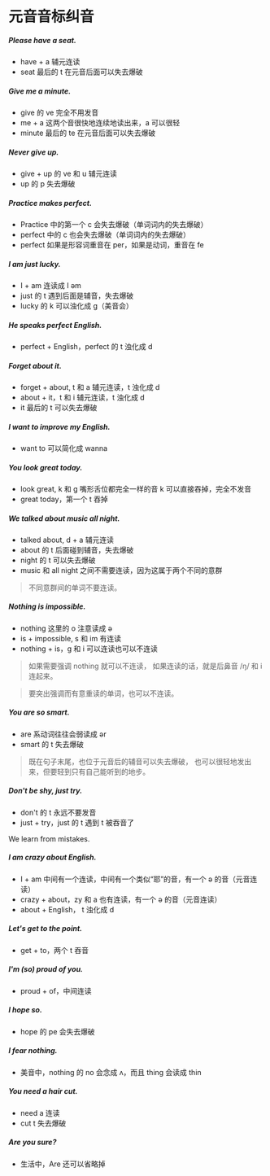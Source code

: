 # 元音音标纠音

##### Please have a seat.

- have + a 辅元连读
- seat 最后的 t 在元音后面可以失去爆破

##### Give me a minute.

- give 的 ve 完全不用发音
- me + a 这两个音很快地连续地读出来，a 可以很轻
- minute 最后的 te 在元音后面可以失去爆破

##### Never give up.

- give + up 的 ve 和 u 辅元连读
- up 的 p 失去爆破

##### Practice makes perfect.

- Practice 中的第一个 c 会失去爆破（单词词内的失去爆破）
- perfect 中的 c 也会失去爆破（单词词内的失去爆破）
- perfect 如果是形容词重音在 per，如果是动词，重音在 fe

##### I am just lucky.

- I + am 连读成 I əm
- just 的 t 遇到后面是辅音，失去爆破
- lucky 的 k 可以浊化成 g（美音会）

##### He speaks perfect English.

- perfect + English，perfect 的 t 浊化成 d 

##### Forget about it.

- forget + about, t 和 a 辅元连读，t 浊化成 d
- about + it，t 和 i 辅元连读，t 浊化成 d
- it 最后的 t 可以失去爆破

##### I want to improve my English.

- want to 可以简化成 wanna

##### You look great today.

- look great, k 和 g 嘴形舌位都完全一样的音 k 可以直接吞掉，完全不发音
- great today，第一个 t 吞掉

##### We talked about music all night.

- talked about, d + a 辅元连读
- about 的 t 后面碰到辅音，失去爆破
- night 的 t 可以失去爆破
- music 和 all night 之间不需要连读，因为这属于两个不同的意群

> 不同意群间的单词不要连读。

##### Nothing is impossible.

- nothing 这里的 o 注意读成 ə
- is + impossible, s 和 im 有连读
- nothing + is，g 和 i 可以连读也可以不连读

> 如果需要强调 nothing 就可以不连读，
> 如果连读的话，就是后鼻音 /ŋ/ 和 i 连起来。

> 要突出强调而有意重读的单词，也可以不连读。

##### You are so smart.

- are 系动词往往会弱读成 ər
- smart 的 t 失去爆破

> 既在句子末尾，也位于元音后的辅音可以失去爆破，
> 也可以很轻地发出来，但要轻到只有自己能听到的地步。

##### Don't be shy, just try.

- don't 的 t 永远不要发音
- just + try，just 的 t 遇到 t 被吞音了

We learn from mistakes.

##### I am crazy about English.

- I + am 中间有一个连读，中间有一个类似“耶”的音，有一个 ə 的音（元音连读）
- crazy + about，zy 和 a 也有连读，有一个 ə 的音（元音连读）
- about + English， t 浊化成 d

##### Let's get to the point.

- get + to，两个 t 吞音

##### I'm (so) proud of you.

- proud + of，中间连读

##### I hope so.

- hope 的 pe 会失去爆破

##### I fear nothing.

- 美音中，nothing 的 no 会念成 ʌ，而且 thing 会读成 thin

##### You need a hair cut.

- need a 连读
- cut t 失去爆破

##### Are you sure?

- 生活中，Are 还可以省略掉
